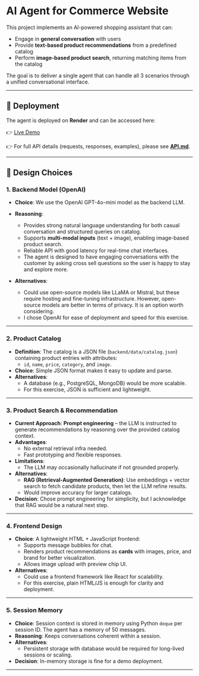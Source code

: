 # AI Agent for Commerce Website

This project implements an AI-powered shopping assistant that can:
- Engage in **general conversation** with users
- Provide **text-based product recommendations** from a predefined catalog
- Perform **image-based product search**, returning matching items from the catalog

The goal is to deliver a single agent that can handle all 3 scenarios through a unified conversational interface.

---

## 🚀 Deployment

The agent is deployed on **Render** and can be accessed here:

👉 [Live Demo](https://ai-agent-for-commerce-website-1.onrender.com/)

👉 For full API details (requests, responses, examples), please see **[API.md](API.md)**.

---

## 🧩 Design Choices

### 1. Backend Model (OpenAI)
- **Choice**: We use the OpenAI GPT-4o-mini model as the backend LLM.  
- **Reasoning**:
  - Provides strong natural language understanding for both casual conversation and structured queries on catalog. 
  - Supports **multi-modal inputs** (text + image), enabling image-based product search.  
  - Reliable API with good latency for real-time chat interfaces.  
  - The agent is designed to have engaging conversations with the customer by asking cross sell questions so the user is happy to stay and explore more.

- **Alternatives**:
  - Could use open-source models like LLaMA or Mistral, but these require hosting and fine-tuning infrastructure. However, open-source models are better in terms of privacy. It is an option worth considering.
  - I chose OpenAI for ease of deployment and speed for this exercise.

---

### 2. Product Catalog
- **Definition**: The catalog is a JSON file (`backend/data/catalog.json`) containing product entries with attributes:
  - `id`, `name`, `price`, `category`, and `image`.  
- **Choice**: Simple JSON format makes it easy to update and parse.  
- **Alternatives**:
  - A database (e.g., PostgreSQL, MongoDB) would be more scalable.  
  - For this exercise, JSON is sufficient and lightweight.

---

### 3. Product Search & Recommendation
- **Current Approach**: **Prompt engineering** – the LLM is instructed to generate recommendations by reasoning over the provided catalog context.  
- **Advantages**:
  - No external retrieval infra needed.  
  - Fast prototyping and flexible responses.  
- **Limitations**:
  - The LLM may occasionally hallucinate if not grounded properly.  
- **Alternatives**:
  - **RAG (Retrieval-Augmented Generation)**: Use embeddings + vector search to fetch candidate products, then let the LLM refine results.  
  - Would improve accuracy for larger catalogs.  
- **Decision**: Chose prompt engineering for simplicity, but I acknowledge that RAG would be a natural next step.

---

### 4. Frontend Design
- **Choice**: A lightweight HTML + JavaScript frontend:
  - Supports message bubbles for chat.  
  - Renders product recommendations as **cards** with images, price, and brand for better visualization.
  - Allows image upload with preview chip UI.  
- **Alternatives**:
  - Could use a frontend framework like React for scalability.  
  - For this exercise, plain HTML/JS is enough for clarity and deployment.

---

### 5. Session Memory
- **Choice**: Session context is stored in memory using Python `deque` per session ID. The agent has a memory of 50 messages.
- **Reasoning**: Keeps conversations coherent within a session.  
- **Alternatives**:
  - Persistent storage with database would be required for long-lived sessions or scaling.  
- **Decision**: In-memory storage is fine for a demo deployment.

---
